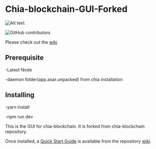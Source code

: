 # Chia-blockchain-GUI-Forked
![Alt text](https://avatars.githubusercontent.com/u/34047804?s=200&v=4)



![GitHub contributors](https://img.shields.io/github/contributors/Chia-Network/chia-blockchain?logo=GitHub)

Please check out the [wiki](https://github.com/Chia-Network/chia-blockchain/wiki)

## Prerequisite

 -Latest Node
 
 -daemon folder(app.asar.unpacked) from chia installation 

## Installing

-yarn install

-npm run dev



This is the GUI for chia-blockchain. It is forked from chia-blockchain repository.


Once installed, a
[Quick Start Guide](https://github.com/Chia-Network/chia-blockchain/wiki/Quick-Start-Guide)
is available from the repository
[wiki](https://github.com/Chia-Network/chia-blockchain/wiki).

